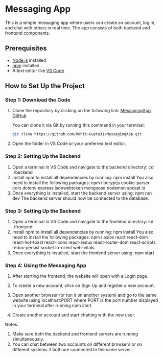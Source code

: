 # Messaging App

This is a simple messaging app where users can create an account, log in, and chat with others in real time. The app consists of both backend and frontend components.

## Prerequisites

- [Node.js](https://nodejs.org/) installed
- [npm](https://www.npmjs.com/) installed
- A text editor like [VS Code](https://code.visualstudio.com/)

## How to Set Up the Project

### Step 1: Download the Code

1. Clone the repository by clicking on the following link:
   [MessagingApp GitHub](https://github.com/Rohit-Gupta31/MessagingApp/tree/main)
   
   You can clone it via Git by running this command in your terminal:
   ```bash
   git clone https://github.com/Rohit-Gupta31/MessagingApp.git
2. Open the folder in VS Code or your preferred text editor.

### Step 2: Setting Up the Backend
1. Open a terminal in VS Code and navigate to the backend directory:
   cd ./backend
2. Install npm to install all dependencies by running:
   npm install
   You also need to install the following packages:
   npm i bcryptjs cookie-parser cors dotenv express jsonwebtoken mongoose nodemon socket.io
3. Once everything is installed, start the backend server using:
   npm run dev
The backend server should now be connected to the database.

### Step 3: Setting Up the Backend
1. Open a terminal in VS Code and navigate to the frontend directory:
   cd ./frontend
2. Install npm to install all dependencies by running:
   npm install
   You also need to install the following packages:
   npm i axios react react-dom react-hot-toast react-icons react-redux react-router-dom react-scripts redux-persist socket.io-client web-vitals.
3. Once everything is installed, start the frontend server using:
   npm start


### Step 4: Using the Messaging App
1. After starting the frontend, the website will open with a Login page.

2. To create a new account, click on Sign Up and register a new account.

3. Open another browser (or run it on another system) and go to the same website using localhost:PORT where PORT is the port number displayed in your terminal after running npm start.

4. Create another account and start chatting with the new user.

Notes:
1. Make sure both the backend and frontend servers are running simultaneously.
2. You can chat between two accounts on different browsers or on different systems if both are connected to the same server.
